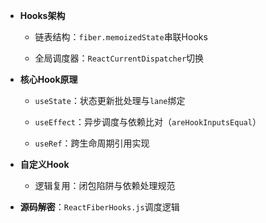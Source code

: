 - **Hooks架构**
    
    - 链表结构：`fiber.memoizedState`串联Hooks
        
    - 全局调度器：`ReactCurrentDispatcher`切换
        
- **核心Hook原理**
    
    - `useState`：状态更新批处理与`lane`绑定
        
    - `useEffect`：异步调度与依赖比对（`areHookInputsEqual`）
        
    - `useRef`：跨生命周期引用实现
        
- **自定义Hook**
    
    - 逻辑复用：闭包陷阱与依赖处理规范
        
- **源码解密**：`ReactFiberHooks.js`调度逻辑